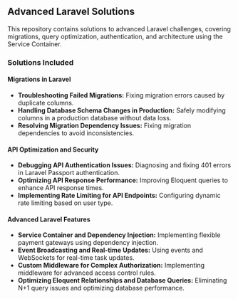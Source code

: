 ## Advanced Laravel Solutions  

This repository contains solutions to advanced Laravel challenges, covering migrations, query optimization, authentication, and architecture using the Service Container.  

### Solutions Included  

#### **Migrations in Laravel**  
- **Troubleshooting Failed Migrations:** Fixing migration errors caused by duplicate columns.  
- **Handling Database Schema Changes in Production:** Safely modifying columns in a production database without data loss.  
- **Resolving Migration Dependency Issues:** Fixing migration dependencies to avoid inconsistencies.  

#### **API Optimization and Security**  
- **Debugging API Authentication Issues:** Diagnosing and fixing 401 errors in Laravel Passport authentication.  
- **Optimizing API Response Performance:** Improving Eloquent queries to enhance API response times.  
- **Implementing Rate Limiting for API Endpoints:** Configuring dynamic rate limiting based on user type.  

#### **Advanced Laravel Features**  
- **Service Container and Dependency Injection:** Implementing flexible payment gateways using dependency injection.  
- **Event Broadcasting and Real-time Updates:** Using events and WebSockets for real-time task updates.  
- **Custom Middleware for Complex Authorization:** Implementing middleware for advanced access control rules.  
- **Optimizing Eloquent Relationships and Database Queries:** Eliminating N+1 query issues and optimizing database performance.  

